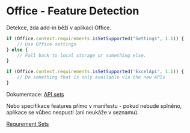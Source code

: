 Office - Feature Detection
===

Detekce, zda add-in běží v aplikaci Office.

```javascript
if (Office.context.requirements.isSetSupported("Settings", 1.1)) {
    // Use Office settings
} else {
    // Fall back to local storage or something else.
}
```

```javascript
if (Office.context.requirements.isSetSupported('ExcelApi', 1.1)) {
    // Do something that is only available via the new APIs
}
```

Dokumentace: [API sets](https://msdn.microsoft.com/en-us/library/office/fp142185.aspx)

Nebo specifikace features přímo v manifestu - pokud nebude splněno, aplikace se vůbec nespustí (ani neukáže v seznamu).

[Requrement Sets](https://msdn.microsoft.com/en-us/library/office/dn535871.aspx#SpecifyRequirementSets_minversion)